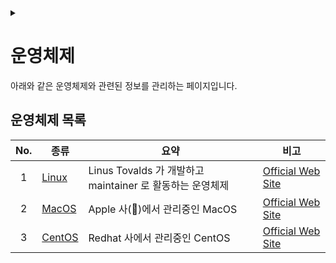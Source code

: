 <link rel="stylesheet" type="text/css" href="/css/header.css">
<link rel="stylesheet" type="text/css" href="/css/bootstrap/5.3.0-alpha1/bootstrap.css">
<div class="sticky-top bg-white pt-1 pb-2" id="header-div-max"></div>
<details id="display-none"><summary></summary>
  <script src="/js/header.js" defer="defer"></script>
</details>

# 운영체제
아래와 같은 운영체제와 관련된 정보를 관리하는 페이지입니다.

## 운영체제 목록

| No. | 종류 | 요약 | 비고 |
| :---: | --- | --- | --- |
| 1 | [Linux](./linux/ "https://max-jayee.github.io/operating_systems/linux") | Linus Tovalds 가 개발하고 maintainer 로 활동하는 운영체제 | [Official Web Site](https://www.linux.org/ "https://www.linux.org/") |
| 2 | [MacOS](./macos/ "https://max-jayee.github.io/operating_systems/macos") | Apple 사(🍎)에서 관리중인 MacOS | [Official Web Site](https://support.apple.com/macos "https://support.apple.com/macos") |
| 3 | [CentOS](./centos/ "https://max-jayee.github.io/operating_systems/centos") | Redhat 사에서 관리중인 CentOS | [Official Web Site](https://www.centos.org "https://www.centos.org") |

<!-- TODO: computing systems -->
<!-- TODO: windows -->